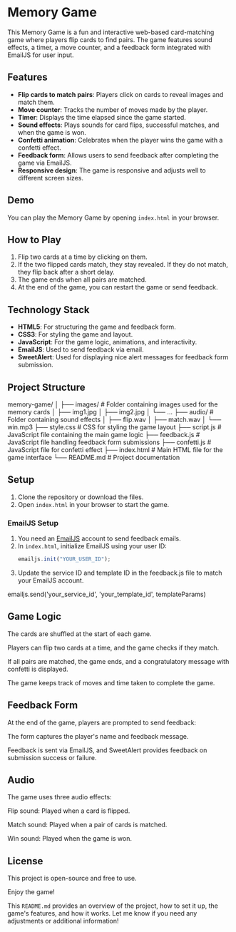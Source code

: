 # Memory Game

This Memory Game is a fun and interactive web-based card-matching game where players flip cards to find pairs. The game features sound effects, a timer, a move counter, and a feedback form integrated with EmailJS for user input.

## Features

- **Flip cards to match pairs**: Players click on cards to reveal images and match them.
- **Move counter**: Tracks the number of moves made by the player.
- **Timer**: Displays the time elapsed since the game started.
- **Sound effects**: Plays sounds for card flips, successful matches, and when the game is won.
- **Confetti animation**: Celebrates when the player wins the game with a confetti effect.
- **Feedback form**: Allows users to send feedback after completing the game via EmailJS.
- **Responsive design**: The game is responsive and adjusts well to different screen sizes.

## Demo

You can play the Memory Game by opening `index.html` in your browser.

## How to Play

1. Flip two cards at a time by clicking on them.
2. If the two flipped cards match, they stay revealed. If they do not match, they flip back after a short delay.
3. The game ends when all pairs are matched.
4. At the end of the game, you can restart the game or send feedback.

## Technology Stack

- **HTML5**: For structuring the game and feedback form.
- **CSS3**: For styling the game and layout.
- **JavaScript**: For the game logic, animations, and interactivity.
- **EmailJS**: Used to send feedback via email.
- **SweetAlert**: Used for displaying nice alert messages for feedback form submission.

## Project Structure

memory-game/ │ ├── images/                 # Folder containing images used for the memory cards │   ├── img1.jpg │   ├── img2.jpg │   └── ...
├── audio/                  # Folder containing sound effects │   ├── flip.wav │   ├── match.wav │   └── win.mp3 ├── style.css               # CSS for styling the game layout ├── script.js               # JavaScript file containing the main game logic ├── feedback.js             # JavaScript file handling feedback form submissions ├── confetti.js             # JavaScript file for confetti effect ├── index.html              # Main HTML file for the game interface └── README.md               # Project documentation

## Setup

1. Clone the repository or download the files.
2. Open `index.html` in your browser to start the game.

### EmailJS Setup

1. You need an [EmailJS](https://www.emailjs.com/) account to send feedback emails.
2. In `index.html`, initialize EmailJS using your user ID:
   ```javascript
   emailjs.init("YOUR_USER_ID");

3. Update the service ID and template ID in the feedback.js file to match your EmailJS account.



emailjs.send('your_service_id', 'your_template_id', templateParams)

## Game Logic

The cards are shuffled at the start of each game.

Players can flip two cards at a time, and the game checks if they match.

If all pairs are matched, the game ends, and a congratulatory message with confetti is displayed.

The game keeps track of moves and time taken to complete the game.


## Feedback Form

At the end of the game, players are prompted to send feedback:

The form captures the player's name and feedback message.

Feedback is sent via EmailJS, and SweetAlert provides feedback on submission success or failure.


## Audio

The game uses three audio effects:

Flip sound: Played when a card is flipped.

Match sound: Played when a pair of cards is matched.

Win sound: Played when the game is won.


## License

This project is open-source and free to use.

Enjoy the game!

This `README.md` provides an overview of the project, how to set it up, the game's features, and how it works. Let me know if you need any adjustments or additional information!

